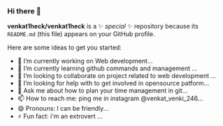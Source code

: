 ### Hi there 👋
**venkat1heck/venkat1heck** is a ✨ _special_ ✨ repository because its `README.md` (this file) appears on your GitHub profile.

Here are some ideas to get you started:

- 🔭 I’m currently working on Web development...
- 🌱 I’m currently learning github commands and management ...
- 👯 I’m looking to collaborate on project related to web development ...
- 🤔 I’m looking for help with to get involved in opensource patform...
- 💬 Ask me about how to plan your time management in git...
- 📫 How to reach me: ping me in instagram @venkat_venki_246...
- 😄 Pronouns: I can be friendly...
- ⚡ Fun fact: i'm an extrovert ...

